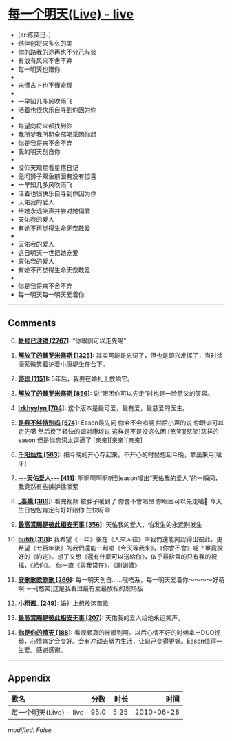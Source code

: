 # [每一个明天(Live) - live](https://music.163.com/song?id=64594)

* [ar:陈奕迅-]
* 结伴创将来多么的美
* 你的路我的途再也不分己与彼
* 有浪有风来不舍不弃
* 每一明天也赠你
* 
* 未懂占卜也不懂命理
* 
* 一早知几多风吹雨飞
* 活着也很快乐自寻到你因为你
* 
* 每望向将来都找到你
* 我所梦我所期全部喝采因你起
* 你是我将来不舍不弃
* 我的明天创自你
* 
* 没仰天观星看星宿日记
* 无问狮子双鱼前面有没有惊喜
* 一早知几多风吹雨飞
* 活着也很快乐自寻到你因为你
* 天佑我的爱人
* 给她永远笑声并尝对她偏爱
* 天佑我的爱人
* 有她不再觉得生命无奈敢爱
* 
* 天佑我的爱人
* 这日明天一世把她宠爱
* 天佑我的爱人
* 有她不再觉得生命无奈敢爱
* 
* 你是我将来不舍不弃
* 每一明天每一明天爱着你


---

## Comments
0. **[帐号已注销 \[2767\]](https://music.163.com/#/user/home?id=32831197):** “你眼訓可以走先噶”

1. **[解放了的普罗米修斯 \[1325\]](https://music.163.com/#/user/home?id=77529086):** 其实可能是忘词了，但也是即兴发挥了，当时徐濠萦微笑着护着小康堤坐在台下。

2. **[帚珍 \[1151\]](https://music.163.com/#/user/home?id=65203435):** 5年后，我要在婚礼上放响它。

3. **[解放了的普罗米修斯 \[856\]](https://music.163.com/#/user/home?id=77529086):** 说“眼困你可以先走”时也是一脸慈父的笑容。

4. **[lzkhyylyn \[704\]](https://music.163.com/#/user/home?id=42994471):** 这个版本是最可爱，最有爱，最慈爱的医生。

5. **[是我不够特别吗 \[574\]](https://music.163.com/#/user/home?id=124439086):** Eason最先问 你会不会唱啊  然后小声的说  你眼训可以走先噶   然后换了轻快的调对康堤说  这样是不是没这么困  [憨笑][憨笑]慈祥的eason  但是你忘词太逗逼了 [亲亲][亲亲][亲亲]

6. **[千阳灿烂 \[563\]](https://music.163.com/#/user/home?id=47518199):** 把今晚的开心存起来，不开心的时候想起今晚，拿出来用[呲牙]

7. **[---天佑爱人--- \[411\]](https://music.163.com/#/user/home?id=448422827):** 啊啊啊啊啊听到eason唱出“天佑我的爱人”的一瞬间，我竟然有些嫉妒徐濠萦

8. **[_春嬌 \[389\]](https://music.163.com/#/user/home?id=45835860):** 看完视频 被胖子暖到了 你會不會唱昂 你眼困可以先走噶👄 今天生日包包肯定有好好陪你 生快呀😄

9. **[最高赏赐是彼此相安无事 \[356\]](https://music.163.com/#/user/home?id=125345972):** 天佑我的爱人，怕发生的永远别发生

10. **[butifi \[318\]](https://music.163.com/#/user/home?id=30468222):** 我希望《十年》後在《人來人往》中我們還能夠認得出彼此，更希望《七百年後》的我們還能一起唱《今天等我來》，《你會不會》呢？畢竟說好的《約定》。想了又想《還有什麼可以送給你》，似乎最珍貴的只有我的祝福，《給你》。 你一直《與我常在》，《謝謝儂》

11. **[安歌歌歌歌歌 \[266\]](https://music.163.com/#/user/home?id=75968914):** 每一明天创自……哦唔系，每一明天爱着你～～～～好萌啊～～[憨笑]这是我看过最有爱最放松的现场版

12. **[小粗酱_ \[249\]](https://music.163.com/#/user/home?id=467202):** 婚礼上想放这首歌

13. **[最高赏赐是彼此相安无事 \[207\]](https://music.163.com/#/user/home?id=125345972):** 天佑我的爱人给他永远笑声。

14. **[你是你的晴天 \[188\]](https://music.163.com/#/user/home?id=332489552):** 看视频真的被暖到啊。以后心情不好的时候拿出DUO视频，心情肯定会变好。会有冲动去努力生活，让自己变得更好。Eason值得一生爱。感谢感谢。



---

## Appendix

|歌名|分数|时长|时间|
|:---|:---:|---:|---:|
|每一个明天(Live) - live|95.0|5:25|2010-06-28

*modified: False*